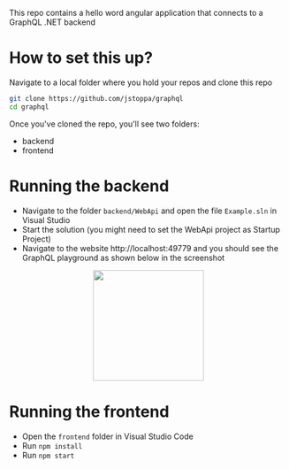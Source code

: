 This repo contains a hello word angular application that connects to a GraphQL .NET backend

# How to set this up?
Navigate to a local folder where you hold your repos and clone this repo 

```bash
git clone https://github.com/jstoppa/graphql
cd graphql
```


Once you've cloned the repo, you'll see two folders:
- backend 
- frontend

# Running the backend
- Navigate to the folder ```backend/WebApi``` and open the file ```Example.sln``` in Visual Studio
- Start the solution (you might need to set the WebApi project as Startup Project)
- Navigate to the website http://localhost:49779 and you should see the GraphQL playground as shown below in the screenshot

<p align="center"><img src="GraphQL_playground.png" style="height:200px"></a></p>

# Running the frontend 
- Open the ```frontend``` folder in Visual Studio Code
- Run ```npm install```
- Run ```npm start```
